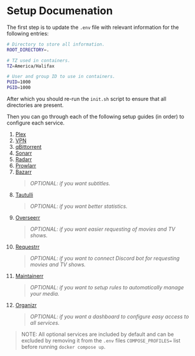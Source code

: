 # Setup Documenation

The first step is to update the `.env` file with relevant information for the following entries:

```sh
# Directory to store all information.
ROOT_DIRECTORY=.

# TZ used in containers.
TZ=America/Halifax

# User and group ID to use in containers.
PUID=1000
PGID=1000
```

After which you should re-run the `init.sh` script to ensure that all directories are present.

Then you can go through each of the following setup guides (in order) to configure each service.

1. [Plex](./1-Plex.md)
2. [VPN](./2-VPN.md)
3. [qBittorrent](./3-qBittorrent.md)
4. [Sonarr](./4-Sonarr.md)
5. [Radarr](./5-Radarr.md)
6. [Prowlarr](./6-Prowlarr.md)
7. [Bazarr](./7-Bazarr.md)
   > _OPTIONAL: if you want subtitles._
8. [Tautulli](./8-Tautulli.md)
   > _OPTIONAL: if you want better statistics._
9. [Overseerr](./9-Overseerr.md)
   > _OPTIONAL: if you want easier requesting of movies and TV shows._
10. [Requestrr](./10-Requestrr.md)
    > _OPTIONAL: if you want to connect Discord bot for requesting movies and TV shows._
11. [Maintainerr](./11-Maintainerr.md)
    > _OPTIONAL: if you want to setup rules to automatically manage your media._
12. [Organizr](./12-Organizr.md)
    > _OPTIONAL: if you want a dashboard to configure easy access to all services._

> NOTE: All optional services are included by default and can be excluded by removing it from the `.env` files `COMPOSE_PROFILES=` list before running `docker compose up`.
